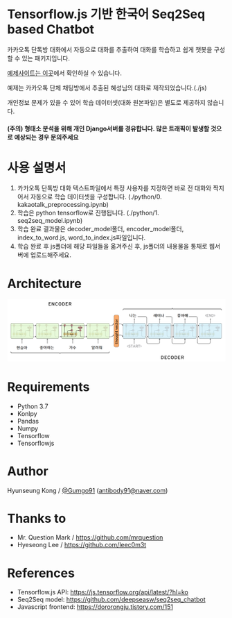 # Tensorflow.js 기반 한국어 Seq2Seq based Chatbot
카카오톡 단톡방 대화에서 자동으로 대화를 추출하여 대화를 학습하고 쉽게 챗봇을 구성할 수 있는 패키지입니다.

[예제사이트는 이곳](http://blcat.kr/aichat/)에서 확인하실 수 있습니다.

예제는 카카오톡 단체 채팅방에서 추출된 혜성님의 대화로 제작되었습니다.(./js)

개인정보 문제가 있을 수 있어 학습 데이터셋(대화 원본파일)은 별도로 제공하지 않습니다.

#### (주의) 형태소 분석을 위해 개인 Django서버를 경유합니다. 많은 트래픽이 발생할 것으로 예상되는 경우 문의주세요


# 사용 설명서

1. 카카오톡 단톡방 대화 텍스트파일에서 특정 사용자를 지정하면 바로 전 대화와 짝지어서 자동으로 학습 데이터셋을 구성합니다. (./python/0. kakaotalk_preprocessing.ipynb)
2. 학습은 python tensorflow로 진행됩니다. (./python/1. seq2seq_model.ipynb)
3. 학습 완료 결과물은 decoder_model폴더, encoder_model폴더, index_to_word.js, word_to_index.js파일입니다.
4. 학습 완료 후 js폴더에 해당 파일들을 옮겨주신 후, js폴더의 내용물을 통채로 웹서버에 업로드해주세요.

# Architecture
![images](images/lstm.png) 

# Requirements
- Python 3.7
- Konlpy
- Pandas
- Numpy
- Tensorflow
- Tensorflowjs

# Author
Hyunseung Kong / [@Gumgo91](https://github.com/Gumgo91) (antibody91@naver.com)

# Thanks to
- Mr. Question Mark / https://github.com/mrquestion
- Hyeseong Lee / https://github.com/leec0m3t

# References
- Tensorflow.js API: https://js.tensorflow.org/api/latest/?hl=ko
- Seq2Seq model: https://github.com/deepseasw/seq2seq_chatbot
- Javascript frontend: https://dororongju.tistory.com/151
